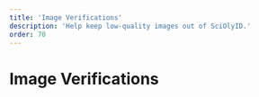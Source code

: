 ```yaml
---
title: 'Image Verifications'
description: 'Help keep low-quality images out of SciOlyID.'
order: 70
---
```


<script context="module">
	export const prerender = true;
</script>

# Image Verifications
